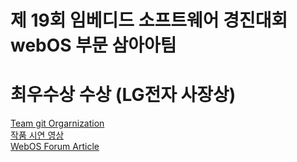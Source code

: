 # 제 19회 임베디드 소프트웨어 경진대회 webOS 부문 삼아아팀

# 최우수상 수상 (LG전자 사장상)


[Team git Orgarnization](https://github.com/ThreeAmericano)  
[작품 시연 영상](https://www.youtube.com/watch?v=ZO1fI2EKnug)  
[WebOS Forum Article](https://www.webosose.org/blog/2022/02/08/vehicle-to-smart-home-solution/)
